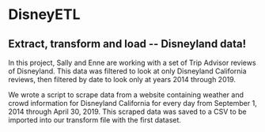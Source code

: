 # DisneyETL
## Extract, transform and load -- Disneyland data!

In this project, Sally and Enne are working with a set of Trip Advisor reviews of Disneyland. This data was filtered to look at only Disneyland California reviews, then filtered by date to look only at years 2014 through 2019.

We wrote a script to scrape data from a website containing weather and crowd information for Disneyland California for every day from September 1, 2014 through April 30, 2019. This scraped data was saved to a CSV to be imported into our transform file with the first dataset.
